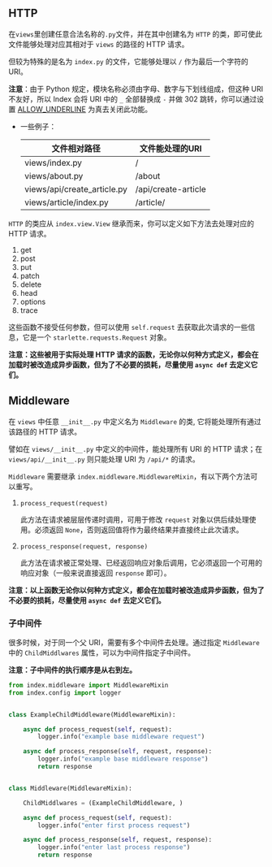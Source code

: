 ## HTTP

在`views`里创建任意合法名称的`.py`文件，并在其中创建名为 `HTTP` 的类，即可使此文件能够处理对应其相对于 `views` 的路径的 HTTP 请求。

但较为特殊的是名为 `index.py` 的文件，它能够处理以 `/` 作为最后一个字符的 URI。

**注意**：由于 Python 规定，模块名称必须由字母、数字与下划线组成，但这种 URI 不友好，所以 Index 会将 URI 中的 `_` 全部替换成 `-` 并做 302 跳转，你可以通过设置 [ALLOW_UNDERLINE](/config/#allow_underline) 为真去关闭此功能。

* 一些例子：

    文件相对路径|文件能处理的URI
    ---|---
    views/index.py|/
    views/about.py|/about
    views/api/create_article.py|/api/create-article
    views/article/index.py|/article/

`HTTP` 的类应从 `index.view.View` 继承而来，你可以定义如下方法去处理对应的 HTTP 请求。

1. get
2. post
3. put
4. patch
5. delete
6. head
7. options
8. trace

这些函数不接受任何参数，但可以使用 `self.request` 去获取此次请求的一些信息，它是一个 `starlette.requests.Request` 对象。

**注意：这些被用于实际处理 HTTP 请求的函数，无论你以何种方式定义，都会在加载时被改造成异步函数，但为了不必要的损耗，尽量使用 `async def` 去定义它们。**

## Middleware

在 `views` 中任意 `__init__.py` 中定义名为 `Middleware` 的类, 它将能处理所有通过该路径的 HTTP 请求。

譬如在 `views/__init__.py` 中定义的中间件，能处理所有 URI 的 HTTP 请求；在 `views/api/__init__.py` 则只能处理 URI 为 `/api/*` 的请求。

`Middleware` 需要继承 `index.middleware.MiddlewareMixin`，有以下两个方法可以重写。

1. `process_request(request)`

    此方法在请求被层层传递时调用，可用于修改 `request` 对象以供后续处理使用。必须返回 `None`，否则返回值将作为最终结果并直接终止此次请求。

2. `process_response(request, response)`

    此方法在请求被正常处理、已经返回响应对象后调用，它必须返回一个可用的响应对象（一般来说直接返回 `response` 即可）。

**注意：以上函数无论你以何种方式定义，都会在加载时被改造成异步函数，但为了不必要的损耗，尽量使用 `async def` 去定义它们。**

### 子中间件

很多时候，对于同一个父 URI，需要有多个中间件去处理。通过指定 `Middleware` 中的 `ChildMiddlwares` 属性，可以为中间件指定子中间件。

**注意：子中间件的执行顺序是从右到左。**

```python
from index.middleware import MiddlewareMixin
from index.config import logger


class ExampleChildMiddleware(MiddlewareMixin):

    async def process_request(self, request):
        logger.info("example base middleware request")

    async def process_response(self, request, response):
        logger.info("example base middleware response")
        return response


class Middleware(MiddlewareMixin):

    ChildMiddlwares = (ExampleChildMiddleware, )

    async def process_request(self, request):
        logger.info("enter first process request")

    async def process_response(self, request, response):
        logger.info("enter last process response")
        return response
```
